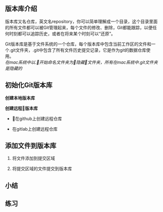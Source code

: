 ## 版本库介绍

版本库又名仓库，英文名repository，你可以简单理解成一个目录，这个目录里面的所有文件都可以被Git管理起来，每个文件的修改、删除，Git都能跟踪，以便任何时刻都可以追踪历史，或者在将来某个时刻可以“还原”。

Git版本库是基于文件系统的一个仓库，每个版本库中包含当前工作区的文件和一个.git文件夹，.git中包含了所有文件历史提交记录，它是作为git的数据仓库使用。     
*在mac系统中以.开始命名文件夹为隐藏文件夹，所有在mac系统中.git文件夹是隐藏的*

## 初始化Git版本库

**创建本地版本库**   

**创建远程版本库**  

* 在github上创建远程仓库

* 在gitlab上创建远程仓库


## 添加文件到版本库

1. 将文件添加到提交区域

2. 将提交区域的文件提交到版本库


## 小结

## 练习